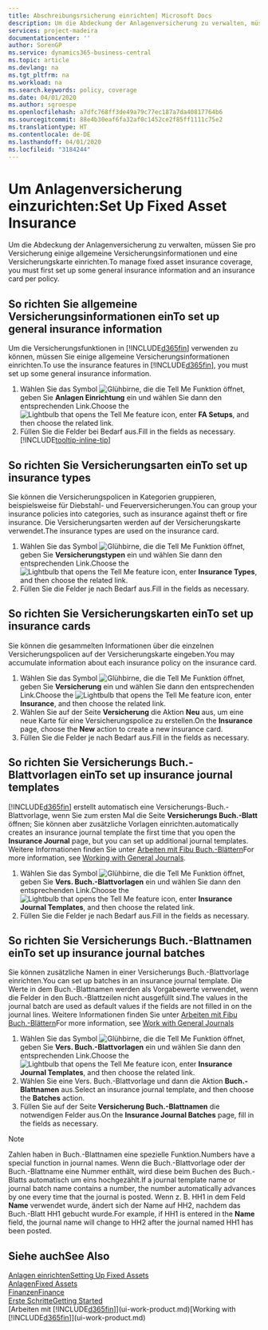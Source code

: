 ```yaml
---
title: Abschreibungsrsicherung einrichten| Microsoft Docs
description: Um die Abdeckung der Anlagenversicherung zu verwalten, müssen Sie pro Versicherung einige allgemeine Versicherungsinformationen und eine Versicherungskarte einrichten.
services: project-madeira
documentationcenter: ''
author: SorenGP
ms.service: dynamics365-business-central
ms.topic: article
ms.devlang: na
ms.tgt_pltfrm: na
ms.workload: na
ms.search.keywords: policy, coverage
ms.date: 04/01/2020
ms.author: sgroespe
ms.openlocfilehash: a7dfc768ff3de49a79c77ec187a7da40817764b6
ms.sourcegitcommit: 88e4b30eaf6fa32af0c1452ce2f85ff1111c75e2
ms.translationtype: HT
ms.contentlocale: de-DE
ms.lasthandoff: 04/01/2020
ms.locfileid: "3184244"
---
```

# <a name="set-up-fixed-asset-insurance"></a><span data-ttu-id="590ba-103">Um Anlagenversicherung einzurichten:</span><span class="sxs-lookup"><span data-stu-id="590ba-103">Set Up Fixed Asset Insurance</span></span>
<span data-ttu-id="590ba-104">Um die Abdeckung der Anlagenversicherung zu verwalten, müssen Sie pro Versicherung einige allgemeine Versicherungsinformationen und eine Versicherungskarte einrichten.</span><span class="sxs-lookup"><span data-stu-id="590ba-104">To manage fixed asset insurance coverage, you must first set up some general insurance information and an insurance card per policy.</span></span>

## <a name="to-set-up-general-insurance-information"></a><span data-ttu-id="590ba-105">So richten Sie allgemeine Versicherungsinformationen ein</span><span class="sxs-lookup"><span data-stu-id="590ba-105">To set up general insurance information</span></span>
<span data-ttu-id="590ba-106">Um die Versicherungsfunktionen in [!INCLUDE[d365fin](includes/d365fin_md.md)]  verwenden zu können, müssen Sie einige allgemeine Versicherungsinformationen einrichten.</span><span class="sxs-lookup"><span data-stu-id="590ba-106">To use the insurance features in [!INCLUDE[d365fin](includes/d365fin_md.md)], you must set up some general insurance information.</span></span>  

1. <span data-ttu-id="590ba-107">Wählen Sie das Symbol ![Glühbirne, die die Tell Me Funktion öffnet](media/ui-search/search_small.png "Was möchten Sie tun?"), geben Sie **Anlagen Einrichtung** ein und wählen Sie dann den entsprechenden Link.</span><span class="sxs-lookup"><span data-stu-id="590ba-107">Choose the ![Lightbulb that opens the Tell Me feature](media/ui-search/search_small.png "Tell me what you want to do") icon, enter **FA Setups**, and then choose the related link.</span></span>  
2. <span data-ttu-id="590ba-108">Füllen Sie die Felder bei Bedarf aus.</span><span class="sxs-lookup"><span data-stu-id="590ba-108">Fill in the fields as necessary.</span></span> [!INCLUDE[tooltip-inline-tip](includes/tooltip-inline-tip_md.md)]  

## <a name="to-set-up-insurance-types"></a><span data-ttu-id="590ba-109">So richten Sie Versicherungsarten ein</span><span class="sxs-lookup"><span data-stu-id="590ba-109">To set up insurance types</span></span>
<span data-ttu-id="590ba-110">Sie können die Versicherungspolicen in Kategorien gruppieren, beispielsweise für Diebstahl- und Feuerversicherungen.</span><span class="sxs-lookup"><span data-stu-id="590ba-110">You can group your insurance policies into categories, such as insurance against theft or fire insurance.</span></span> <span data-ttu-id="590ba-111">Die Versicherungsarten werden auf der Versicherungskarte verwendet.</span><span class="sxs-lookup"><span data-stu-id="590ba-111">The insurance types are used on the insurance card.</span></span>

1. <span data-ttu-id="590ba-112">Wählen Sie das Symbol ![Glühbirne, die die Tell Me Funktion öffnet](media/ui-search/search_small.png "Was möchten Sie tun?"), geben Sie **Versicherungstypen** ein und wählen Sie dann den entsprechenden Link.</span><span class="sxs-lookup"><span data-stu-id="590ba-112">Choose the ![Lightbulb that opens the Tell Me feature](media/ui-search/search_small.png "Tell me what you want to do") icon, enter **Insurance Types**, and then choose the related link.</span></span>  
2. <span data-ttu-id="590ba-113">Füllen Sie die Felder je nach Bedarf aus.</span><span class="sxs-lookup"><span data-stu-id="590ba-113">Fill in the fields as necessary.</span></span>

## <a name="to-set-up-insurance-cards"></a><span data-ttu-id="590ba-114">So richten Sie Versicherungskarten ein</span><span class="sxs-lookup"><span data-stu-id="590ba-114">To set up insurance cards</span></span>
<span data-ttu-id="590ba-115">Sie können die gesammelten Informationen über die einzelnen Versicherungspolicen auf der Versicherungskarte eingeben.</span><span class="sxs-lookup"><span data-stu-id="590ba-115">You may accumulate information about each insurance policy on the insurance card.</span></span>  

1. <span data-ttu-id="590ba-116">Wählen Sie das Symbol ![Glühbirne, die die Tell Me Funktion öffnet](media/ui-search/search_small.png "Was möchten Sie tun?"), geben Sie **Versicherung** ein und wählen Sie dann den entsprechenden Link.</span><span class="sxs-lookup"><span data-stu-id="590ba-116">Choose the ![Lightbulb that opens the Tell Me feature](media/ui-search/search_small.png "Tell me what you want to do") icon, enter **Insurance**, and then choose the related link.</span></span>  
2. <span data-ttu-id="590ba-117">Wählen Sie auf der Seite **Versicherung** die Aktion **Neu** aus, um eine neue Karte für eine Versicherungspolice zu erstellen.</span><span class="sxs-lookup"><span data-stu-id="590ba-117">On the **Insurance** page, choose the **New** action to create a  new insurance card.</span></span>  
3. <span data-ttu-id="590ba-118">Füllen Sie die Felder je nach Bedarf aus.</span><span class="sxs-lookup"><span data-stu-id="590ba-118">Fill in the fields as necessary.</span></span>

## <a name="to-set-up-insurance-journal-templates"></a><span data-ttu-id="590ba-119">So richten Sie Versicherungs Buch.-Blattvorlagen ein</span><span class="sxs-lookup"><span data-stu-id="590ba-119">To set up insurance journal templates</span></span>
[!INCLUDE[d365fin](includes/d365fin_md.md)] <span data-ttu-id="590ba-120">erstellt automatisch eine Versicherungs-Buch.-Blattvorlage, wenn Sie zum ersten Mal die Seite **Versicherungs Buch.-Blatt** öffnen; Sie können aber zusätzliche Vorlagen einrichten.</span><span class="sxs-lookup"><span data-stu-id="590ba-120">automatically creates an insurance journal template the first time that you open the **Insurance Journal** page, but you can set up additional journal templates.</span></span> <span data-ttu-id="590ba-121">Weitere Informationen finden Sie unter [Arbeiten mit Fibu Buch.-Blättern](ui-work-general-journals.md)</span><span class="sxs-lookup"><span data-stu-id="590ba-121">For more information, see [Working with General Journals](ui-work-general-journals.md).</span></span>  

1. <span data-ttu-id="590ba-122">Wählen Sie das Symbol ![Glühbirne, die die Tell Me Funktion öffnet](media/ui-search/search_small.png "Tell Me-Funktion"), geben Sie **Vers. Buch.-Blattvorlagen** ein und wählen Sie dann den entsprechenden Link.</span><span class="sxs-lookup"><span data-stu-id="590ba-122">Choose the ![Lightbulb that opens the Tell Me feature](media/ui-search/search_small.png "Tell me what you want to do") icon, enter **Insurance Journal Templates**, and then choose the related link.</span></span>  
2. <span data-ttu-id="590ba-123">Füllen Sie die Felder je nach Bedarf aus.</span><span class="sxs-lookup"><span data-stu-id="590ba-123">Fill in the fields as necessary.</span></span>

## <a name="to-set-up-insurance-journal-batches"></a><span data-ttu-id="590ba-124">So richten Sie Versicherungs Buch.-Blattnamen ein</span><span class="sxs-lookup"><span data-stu-id="590ba-124">To set up insurance journal batches</span></span>
<span data-ttu-id="590ba-125">Sie können zusätzliche Namen in einer Versicherungs Buch.-Blattvorlage einrichten.</span><span class="sxs-lookup"><span data-stu-id="590ba-125">You can set up batches in an insurance journal template.</span></span> <span data-ttu-id="590ba-126">Die Werte in dem Buch.-Blattnamen werden als Vorgabewerte verwendet, wenn die Felder in den Buch.-Blattzeilen nicht ausgefüllt sind.</span><span class="sxs-lookup"><span data-stu-id="590ba-126">The values in the journal batch are used as default values if the fields are not filled in on the journal lines.</span></span> <span data-ttu-id="590ba-127">Weitere Informationen finden Sie unter [Arbeiten mit Fibu Buch.-Blättern](ui-work-general-journals.md)</span><span class="sxs-lookup"><span data-stu-id="590ba-127">For more information, see [Work with General Journals](ui-work-general-journals.md)</span></span>  

1. <span data-ttu-id="590ba-128">Wählen Sie das Symbol ![Glühbirne, die die Tell Me Funktion öffnet](media/ui-search/search_small.png "Tell Me-Funktion"), geben Sie **Vers. Buch.-Blattvorlagen** ein und wählen Sie dann den entsprechenden Link.</span><span class="sxs-lookup"><span data-stu-id="590ba-128">Choose the ![Lightbulb that opens the Tell Me feature](media/ui-search/search_small.png "Tell me what you want to do") icon, enter **Insurance Journal Templates**, and then choose the related link.</span></span>  
2. <span data-ttu-id="590ba-129">Wählen Sie eine Vers. Buch.-Blattvorlage und dann die Aktion **Buch.-Blattnamen** aus.</span><span class="sxs-lookup"><span data-stu-id="590ba-129">Select an insurance journal template, and then choose the **Batches** action.</span></span>
3. <span data-ttu-id="590ba-130">Füllen Sie auf der Seite **Versicherung Buch.-Blattnamen** die notwendigen Felder aus.</span><span class="sxs-lookup"><span data-stu-id="590ba-130">On the **Insurance Journal Batches** page, fill in the fields as necessary.</span></span>

> [!NOTE]  
>   <span data-ttu-id="590ba-131">Zahlen haben in Buch.-Blattnamen eine spezielle Funktion.</span><span class="sxs-lookup"><span data-stu-id="590ba-131">Numbers have a special function in journal names.</span></span> <span data-ttu-id="590ba-132">Wenn die Buch.-Blattvorlage oder der Buch.-Blattname eine Nummer enthält, wird diese beim Buchen des Buch.-Blatts automatisch um eins hochgezählt.</span><span class="sxs-lookup"><span data-stu-id="590ba-132">If a journal template name or journal batch name contains a number, the number automatically advances by one every time that the journal is posted.</span></span> <span data-ttu-id="590ba-133">Wenn z. B. HH1 in dem Feld **Name** verwendet wurde, ändert sich der Name auf HH2, nachdem das Buch.-Blatt HH1 gebucht wurde.</span><span class="sxs-lookup"><span data-stu-id="590ba-133">For example, if HH1 is entered in the **Name** field, the journal name will change to HH2 after the journal named HH1 has been posted.</span></span>

## <a name="see-also"></a><span data-ttu-id="590ba-134">Siehe auch</span><span class="sxs-lookup"><span data-stu-id="590ba-134">See Also</span></span>
[<span data-ttu-id="590ba-135">Anlagen einrichten</span><span class="sxs-lookup"><span data-stu-id="590ba-135">Setting Up Fixed Assets</span></span>](fa-setup.md)  
[<span data-ttu-id="590ba-136">Anlagen</span><span class="sxs-lookup"><span data-stu-id="590ba-136">Fixed Assets</span></span>](fa-manage.md)  
[<span data-ttu-id="590ba-137">Finanzen</span><span class="sxs-lookup"><span data-stu-id="590ba-137">Finance</span></span>](finance.md)  
[<span data-ttu-id="590ba-138">Erste Schritte</span><span class="sxs-lookup"><span data-stu-id="590ba-138">Getting Started</span></span>](product-get-started.md)  
<span data-ttu-id="590ba-139">[Arbeiten mit [!INCLUDE[d365fin](includes/d365fin_md.md)]](ui-work-product.md)</span><span class="sxs-lookup"><span data-stu-id="590ba-139">[Working with [!INCLUDE[d365fin](includes/d365fin_md.md)]](ui-work-product.md)</span></span>
